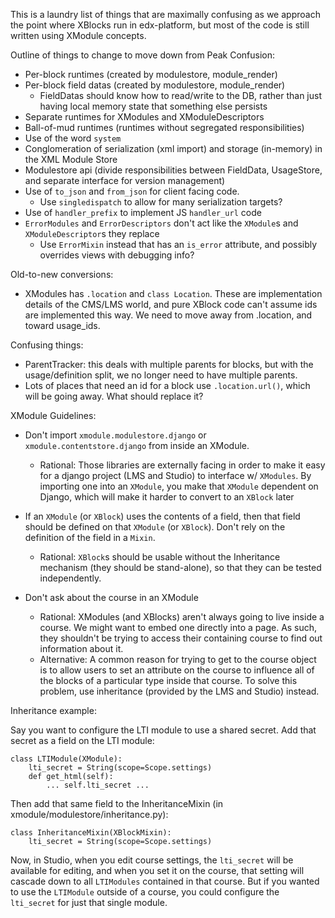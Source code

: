 This is a laundry list of things that are maximally confusing as we approach the point where XBlocks run in edx-platform, but most of the code is still written using XModule concepts.

Outline of things to change to move down from Peak Confusion:

- Per-block runtimes (created by modulestore, module_render)
- Per-block field datas (created by modulestore, module_render)
    - FieldDatas should know how to read/write to the DB, rather than just having local memory state that something else persists
- Separate runtimes for XModules and XModuleDescriptors
- Ball-of-mud runtimes (runtimes without segregated responsibilities)
- Use of the word `system`
- Conglomeration of serialization (xml import) and storage (in-memory) in the XML Module Store
- Modulestore api (divide responsibilities between FieldData, UsageStore, and separate interface for version management)
- Use of `to_json` and `from_json` for client facing code. 
    - Use `singledispatch` to allow for many serialization targets?
- Use of `handler_prefix` to implement JS `handler_url` code
- `ErrorModules` and `ErrorDescriptors` don't act like the `XModule`s and `XModuleDescriptor`s they replace
    - Use `ErrorMixin` instead that has an `is_error` attribute, and possibly overrides views with debugging info?

Old-to-new conversions:

- XModules has `.location` and `class Location`.  These are implementation details of the CMS/LMS world, and pure XBlock code can't assume ids are implemented this way.  We need to move away from .location, and toward usage_ids.

Confusing things:

- ParentTracker: this deals with multiple parents for blocks, but with the usage/definition split, we no longer need to have multiple parents. 
- Lots of places that need an id for a block use `.location.url()`, which will be going away.  What should replace it?
 
XModule Guidelines:

* Don't import `xmodule.modulestore.django` or `xmodule.contentstore.django` from inside an XModule.
    * Rational: Those libraries are externally facing in order to make it easy for a django project (LMS and Studio) to interface w/ `XModules`. By importing one into an `XModule`, you make that `XModule` dependent on Django, which will make it harder to convert to an `XBlock` later

* If an `XModule` (or `XBlock`) uses the contents of a field, then that field should be defined on that `XModule` (or `XBlock`). Don't rely on the definition of the field in a `Mixin`.
    * Rational: `XBlock`s should be usable without the Inheritance mechanism (they should be stand-alone), so that they can be tested independently.

* Don't ask about the course in an XModule
    * Rational: XModules (and XBlocks) aren't always going to live inside a course. We might want to embed one directly into a page. As such, they shouldn't be trying to access their containing course to find out information about it.
    * Alternative: A common reason for trying to get to the course object is to allow users to set an attribute on the course to influence all of the blocks of a particular type inside that course. To solve this problem, use inheritance (provided by the LMS and Studio) instead.


Inheritance example:

Say you want to configure the LTI module to use a shared secret. Add that secret as a field on the LTI module:

    class LTIModule(XModule):
        lti_secret = String(scope=Scope.settings)
        def get_html(self):
            ... self.lti_secret ...
            
Then add that same field to the InheritanceMixin (in xmodule/modulestore/inheritance.py):

    class InheritanceMixin(XBlockMixin):
        lti_secret = String(scope=Scope.settings)

Now, in Studio, when you edit course settings, the `lti_secret` will be available for editing, and when you set it on the course, that setting will cascade down to all `LTIModules` contained in that course. But if you wanted to use the `LTIModule` outside of a course, you could configure the `lti_secret` for just that single module.